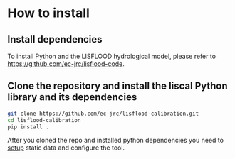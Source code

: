 # How to install

## Install dependencies

To install Python and the LISFLOOD hydrological model, please refer to https://github.com/ec-jrc/lisflood-code.

## Clone the repository and install the liscal Python library and its dependencies

```bash
git clone https://github.com/ec-jrc/lisflood-calibration.git
cd lisflood-calibration
pip install .
```

After you cloned the repo and installed python dependencies you need to [setup](../3_data/index.md) static data and configure the tool.

